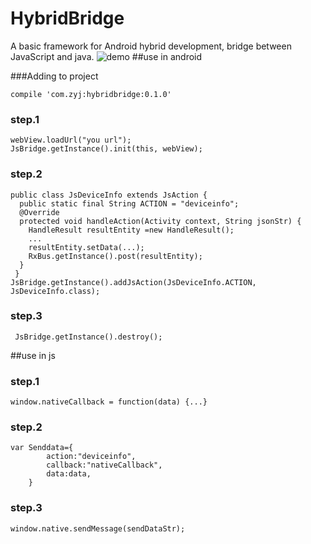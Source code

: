 # HybridBridge
A basic framework for Android hybrid development, bridge between JavaScript and java.
 ![demo](https://github.com/YouJZ/HybridBridge/blob/master/demo.gif)
  ##use in android

  ###Adding to project

    compile 'com.zyj:hybridbridge:0.1.0'
### step.1
    webView.loadUrl("you url");
    JsBridge.getInstance().init(this, webView);
### step.2
    public class JsDeviceInfo extends JsAction {
      public static final String ACTION = "deviceinfo";
      @Override
      protected void handleAction(Activity context, String jsonStr) {
        HandleResult resultEntity =new HandleResult();
        ...
        resultEntity.setData(...);
        RxBus.getInstance().post(resultEntity);
      }
     }
    JsBridge.getInstance().addJsAction(JsDeviceInfo.ACTION, JsDeviceInfo.class);
### step.3
     JsBridge.getInstance().destroy();
  ##use in js
### step.1
    window.nativeCallback = function(data) {...}
### step.2
    var Senddata={
    		action:"deviceinfo",
    		callback:"nativeCallback",
    		data:data,
    	}
### step.3
    window.native.sendMessage(sendDataStr);
